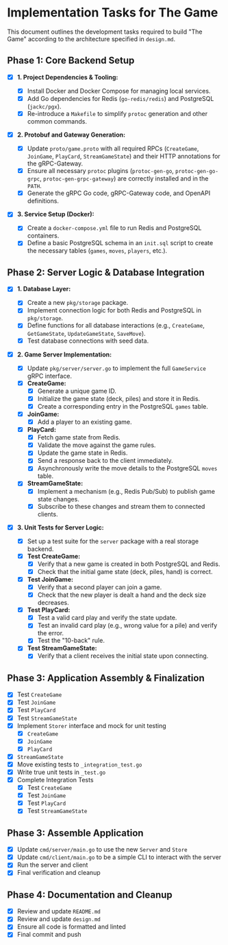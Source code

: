# Implementation Tasks for The Game

This document outlines the development tasks required to build "The Game" according to the architecture specified in `design.md`.

## Phase 1: Core Backend Setup

- [x] **1. Project Dependencies & Tooling:**

  - [x] Install Docker and Docker Compose for managing local services.
  - [x] Add Go dependencies for Redis (`go-redis/redis`) and PostgreSQL (`jackc/pgx`).
  - [x] Re-introduce a `Makefile` to simplify `protoc` generation and other common commands.

- [x] **2. Protobuf and Gateway Generation:**

  - [x] Update `proto/game.proto` with all required RPCs (`CreateGame`, `JoinGame`, `PlayCard`, `StreamGameState`) and their HTTP annotations for the gRPC-Gateway.
  - [x] Ensure all necessary `protoc` plugins (`protoc-gen-go`, `protoc-gen-go-grpc`, `protoc-gen-grpc-gateway`) are correctly installed and in the `PATH`.
  - [x] Generate the gRPC Go code, gRPC-Gateway code, and OpenAPI definitions.

- [x] **3. Service Setup (Docker):**

  - [x] Create a `docker-compose.yml` file to run Redis and PostgreSQL containers.
  - [x] Define a basic PostgreSQL schema in an `init.sql` script to create the necessary tables (`games`, `moves`, `players`, etc.).

## Phase 2: Server Logic & Database Integration

- [x] **1. Database Layer:**

  - [x] Create a new `pkg/storage` package.
  - [x] Implement connection logic for both Redis and PostgreSQL in `pkg/storage`.
  - [x] Define functions for all database interactions (e.g., `CreateGame`, `GetGameState`, `UpdateGameState`, `SaveMove`).
  - [x] Test database connections with seed data.

- [x] **2. Game Server Implementation:**

  - [x] Update `pkg/server/server.go` to implement the full `GameService` gRPC interface.
  - [x] **CreateGame:**
    - [x] Generate a unique game ID.
    - [x] Initialize the game state (deck, piles) and store it in Redis.
    - [x] Create a corresponding entry in the PostgreSQL `games` table.
  - [x] **JoinGame:**
    - [x] Add a player to an existing game.
  - [x] **PlayCard:**
    - [x] Fetch game state from Redis.
    - [x] Validate the move against the game rules.
    - [x] Update the game state in Redis.
    - [x] Send a response back to the client immediately.
    - [x] Asynchronously write the move details to the PostgreSQL `moves` table.
  - [x] **StreamGameState:**
    - [x] Implement a mechanism (e.g., Redis Pub/Sub) to publish game state changes.
    - [x] Subscribe to these changes and stream them to connected clients.

- [x] **3. Unit Tests for Server Logic:**
  - [x] Set up a test suite for the `server` package with a real storage backend.
  - [x] **Test CreateGame:**
    - [x] Verify that a new game is created in both PostgreSQL and Redis.
    - [x] Check that the initial game state (deck, piles, hand) is correct.
  - [x] **Test JoinGame:**
    - [x] Verify that a second player can join a game.
    - [x] Check that the new player is dealt a hand and the deck size decreases.
  - [x] **Test PlayCard:**
    - [x] Test a valid card play and verify the state update.
    - [x] Test an invalid card play (e.g., wrong value for a pile) and verify the error.
    - [x] Test the "10-back" rule.
  - [x] **Test StreamGameState:**
    - [x] Verify that a client receives the initial state upon connecting.

## Phase 3: Application Assembly & Finalization

- [x] Test `CreateGame`
- [x] Test `JoinGame`
- [x] Test `PlayCard`
- [x] Test `StreamGameState`
- [x] Implement `Storer` interface and mock for unit testing
  - [x] `CreateGame`
  - [x] `JoinGame`
  - [x] `PlayCard`
- [x] `StreamGameState`
- [x] Move existing tests to `_integration_test.go`
- [x] Write true unit tests in `_test.go`
- [x] Complete Integration Tests
  - [x] Test `CreateGame`
  - [x] Test `JoinGame`
  - [x] Test `PlayCard`
  - [x] Test `StreamGameState`

## Phase 3: Assemble Application

- [x] Update `cmd/server/main.go` to use the new `Server` and `Store`
- [x] Update `cmd/client/main.go` to be a simple CLI to interact with the server
- [x] Run the server and client
- [x] Final verification and cleanup

## Phase 4: Documentation and Cleanup

- [x] Review and update `README.md`
- [x] Review and update `design.md`
- [x] Ensure all code is formatted and linted
- [x] Final commit and push
